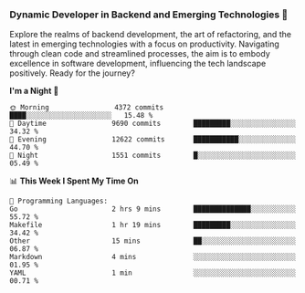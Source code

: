 ### Dynamic Developer in Backend and Emerging Technologies 🚀 

Explore the realms of backend development, the art of refactoring, and the latest in emerging technologies with a focus on productivity. Navigating through clean code and streamlined processes, the aim is to embody excellence in software development, influencing the tech landscape positively. Ready for the journey?

<!--START_SECTION:waka-->
**I'm a Night 🦉** 

```text
🌞 Morning                4372 commits        ████░░░░░░░░░░░░░░░░░░░░░   15.48 % 
🌆 Daytime                9690 commits        █████████░░░░░░░░░░░░░░░░   34.32 % 
🌃 Evening                12622 commits       ███████████░░░░░░░░░░░░░░   44.70 % 
🌙 Night                  1551 commits        █░░░░░░░░░░░░░░░░░░░░░░░░   05.49 % 
```


📊 **This Week I Spent My Time On** 

```text
💬 Programming Languages: 
Go                       2 hrs 9 mins        ██████████████░░░░░░░░░░░   55.72 % 
Makefile                 1 hr 19 mins        █████████░░░░░░░░░░░░░░░░   34.42 % 
Other                    15 mins             ██░░░░░░░░░░░░░░░░░░░░░░░   06.87 % 
Markdown                 4 mins              ░░░░░░░░░░░░░░░░░░░░░░░░░   01.95 % 
YAML                     1 min               ░░░░░░░░░░░░░░░░░░░░░░░░░   00.71 % 
```


<!--END_SECTION:waka-->
